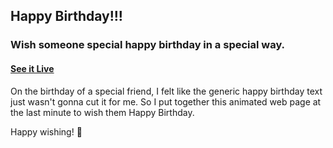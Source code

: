 ## Happy Birthday!!!

### Wish someone special happy birthday in a special way.

#### [See it Live](https://yadavallitejas.github.io/birthday/)

On the birthday of a special friend, I felt like the generic happy birthday text just wasn't gonna cut it for me. So I put together this animated web page at the last minute to wish them Happy Birthday.


Happy wishing! 🎉
